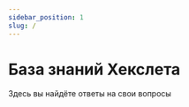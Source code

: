 ```yaml
---
sidebar_position: 1
slug: /
---
```


# База знаний Хекслета

Здесь вы найдёте ответы на свои вопросы
